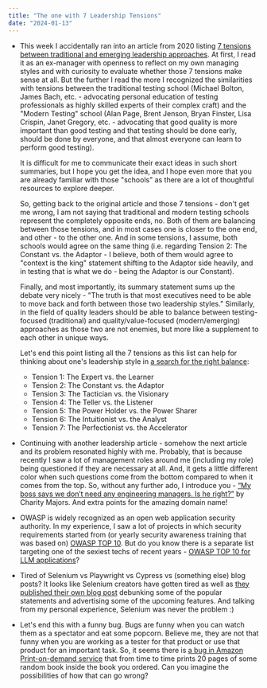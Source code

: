 ```yaml
---
title: "The one with 7 Leadership Tensions"
date: "2024-01-13"
---
```


- This week I accidentally ran into an article from 2020 listing [7 tensions between traditional and emerging leadership approaches](https://hbr.org/2020/02/every-leader-needs-to-navigate-these-7-tensions). At first, I read it as an ex-manager with openness to reflect on my own managing styles and with curiosity to evaluate whether those 7 tensions make sense at all. But the further I read the more I recognized the similarities with tensions between the traditional testing school (Michael Bolton, James Bach, etc. - advocating personal education of testing professionals as highly skilled experts of their complex craft) and the "Modern Testing" school (Alan Page, Brent Jenson, Bryan Finster, Lisa Crispin, Janet Gregory, etc. - advocating that good quality is more important than good testing and that testing should be done early, should be done by everyone, and that almost everyone can learn to perform good testing).  
      
    It is difficult for me to communicate their exact ideas in such short summaries, but I hope you get the idea, and I hope even more that you are already familiar with those "schools" as there are a lot of thoughtful resources to explore deeper.  
      
    So, getting back to the original article and those 7 tensions - don't get me wrong, I am not saying that traditional and modern testing schools represent the completely opposite ends, no. Both of them are balancing between those tensions, and in most cases one is closer to the one end, and other - to the other one. And in some tensions, I assume, both schools would agree on the same thing (i.e. regarding Tension 2: The Constant vs. the Adaptor - I believe, both of them would agree to "context is the king" statement shifting to the Adaptor side heavily, and in testing that is what we do - being the Adaptor is our Constant).  
      
    Finally, and most importantly, its summary statement sums up the debate very nicely - "The truth is that most executives need to be able to move back and forth between those two leadership styles." Similarly, in the field of quality leaders should be able to balance between testing-focused (traditional) and quality/value-focused (modern/emerging) approaches as those two are not enemies, but more like a supplement to each other in unique ways.  
      
    Let's end this point listing all the 7 tensions as this list can help for thinking about one's leadership style in [a search for the right balance](https://hbr.org/2022/01/finding-the-right-balance-and-flexibility-in-your-leadership-style):
    - Tension 1: The Expert vs. the Learner
    - Tension 2: The Constant vs. the Adaptor
    - Tension 3: The Tactician vs. the Visionary
    - Tension 4: The Teller vs. the Listener
    - Tension 5: The Power Holder vs. the Power Sharer
    - Tension 6: The Intuitionist vs. the Analyst
    - Tension 7: The Perfectionist vs. the Accelerator

- Continuing with another leadership article - somehow the next article and its problem resonated highly with me. Probably, that is because recently I saw a lot of management roles around me (including my role) being questioned if they are necessary at all. And, it gets a little different color when such questions come from the bottom compared to when it comes from the top. So, without any further ado, I introduce you - [“My boss says we don’t need any engineering managers. Is he right?”](https://charity.wtf/2024/01/05/questionable-advice-my-boss-says-we-dont-need-any-engineering-managers-is-he-right/) by Charity Majors. And extra points for the amazing domain name!

- OWASP is widely recognized as an open web application security authority. In my experience, I saw a lot of projects in which security requirements started from (or yearly security awareness training that was based on) [OWASP TOP 10](https://owasp.org/www-project-top-ten/). But do you know there is a separate list targeting one of the sexiest techs of recent years - [OWASP TOP 10 for LLM applications](https://owasp.org/www-project-top-10-for-large-language-model-applications/)?

- Tired of Selenium vs Playwright vs Cypress vs (something else) blog posts? It looks like Selenium creators have gotten tired as well as [they published their own blog post](https://www.selenium.dev/blog/2024/selenium-vs-blog-posts/) debunking some of the popular statements and advertising some of the upcoming features. And talking from my personal experience, Selenium was never the problem :)

- Let's end this with a funny bug. Bugs are funny when you can watch them as a spectator and eat some popcorn. Believe me, they are not that funny when you are working as a tester for that product or use that product for an important task. So, it seems there is [a bug in Amazon Print-on-demand service](https://www.linkedin.com/posts/gergelyorosz_most-of-my-books-are-sold-via-amazons-pod-activity-7150059555270389760-fbpj/) that from time to time prints 20 pages of some random book inside the book you ordered. Can you imagine the possibilities of how that can go wrong?
